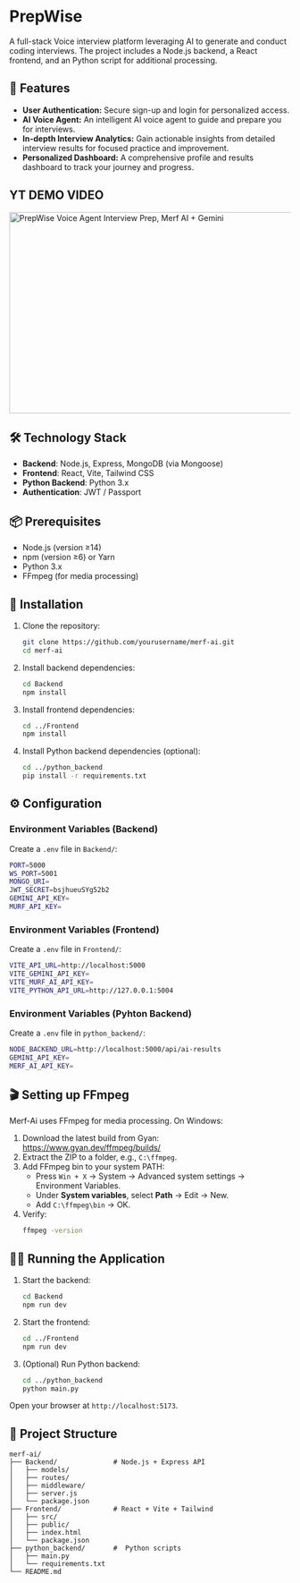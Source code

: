 # PrepWise

A full-stack Voice interview platform leveraging AI to generate and conduct coding interviews. The project includes a Node.js backend, a React frontend, and an Python script for additional processing.

## 🚀 Features
- **User Authentication:** Secure sign-up and login for personalized access.
- **AI Voice Agent:** An intelligent AI voice agent to guide and prepare you for interviews.
- **In-depth Interview Analytics:** Gain actionable insights from detailed interview results for focused practice and improvement.
- **Personalized Dashboard:** A comprehensive profile and results dashboard to track your journey and progress.

## YT DEMO VIDEO

<a href="http://www.youtube.com/watch?v=hTYmoewQM5o">
  <img src="https://img.youtube.com/vi/hTYmoewQM5o/maxresdefault.jpg" 
       alt="PrepWise Voice Agent Interview Prep, Merf AI + Gemini" 
       width="640" 
       height="360">
</a>

## 🛠️ Technology Stack
- **Backend**: Node.js, Express, MongoDB (via Mongoose)  
- **Frontend**: React, Vite, Tailwind CSS  
- **Python Backend**: Python 3.x  
- **Authentication**: JWT / Passport  

## 📦 Prerequisites
- Node.js (version ≥14)  
- npm (version ≥6) or Yarn  
- Python 3.x  
- FFmpeg (for media processing)

## 🔧 Installation
1. Clone the repository:  
   ```bash
   git clone https://github.com/yourusername/merf-ai.git
   cd merf-ai
   ```

2. Install backend dependencies:  
   ```bash
   cd Backend
   npm install
   ```

3. Install frontend dependencies:  
   ```bash
   cd ../Frontend
   npm install
   ```

4. Install Python backend dependencies (optional):  
   ```bash
   cd ../python_backend
   pip install -r requirements.txt
   ```

## ⚙️ Configuration
### Environment Variables (Backend)
Create a `.env` file in `Backend/`:
```bash
PORT=5000
WS_PORT=5001
MONGO_URI=
JWT_SECRET=bsjhueuSYg52b2
GEMINI_API_KEY=
MURF_API_KEY=


```

### Environment Variables (Frontend)
Create a `.env` file in `Frontend/`:
```bash
VITE_API_URL=http://localhost:5000
VITE_GEMINI_API_KEY=
VITE_MURF_AI_API_KEY=
VITE_PYTHON_API_URL=http://127.0.0.1:5004
```
### Environment Variables (Pyhton Backend)

Create a `.env` file in `python_backend/`:
```bash
NODE_BACKEND_URL=http://localhost:5000/api/ai-results
GEMINI_API_KEY=
MERF_AI_API_KEY=
```

## 🎬 Setting up FFmpeg
Merf-Ai uses FFmpeg for media processing. On Windows:
1. Download the latest build from Gyan: https://www.gyan.dev/ffmpeg/builds/  
2. Extract the ZIP to a folder, e.g., `C:\ffmpeg`.  
3. Add FFmpeg bin to your system PATH:  
   - Press `Win + X` → System → Advanced system settings → Environment Variables.  
   - Under **System variables**, select **Path** → Edit → New.  
   - Add `C:\ffmpeg\bin` → OK.  
4. Verify:  
   ```bash
   ffmpeg -version
   ```

## 🏃‍♂️ Running the Application
1. Start the backend:  
   ```bash
   cd Backend
   npm run dev
   ```
2. Start the frontend:  
   ```bash
   cd ../Frontend
   npm run dev
   ```
3. (Optional) Run Python backend:  
   ```bash
   cd ../python_backend
   python main.py
   ```

Open your browser at `http://localhost:5173`.

## 📁 Project Structure
```
merf-ai/
├── Backend/              # Node.js + Express API
│   ├── models/
│   ├── routes/
│   ├── middleware/
│   ├── server.js
│   └── package.json
├── Frontend/             # React + Vite + Tailwind
│   ├── src/
│   ├── public/
│   ├── index.html
│   └── package.json
├── python_backend/       #  Python scripts
│   ├── main.py
│   └── requirements.txt
└── README.md
```


